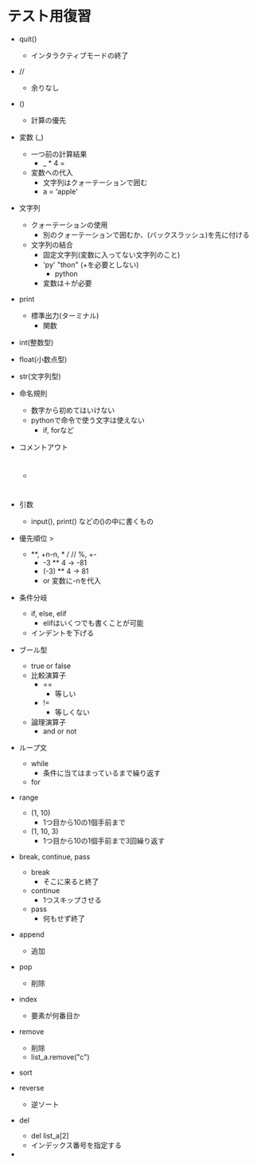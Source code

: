 # テスト用復習
- quit()
  - インタラクティブモードの終了
- //
  - 余りなし
- ()
  - 計算の優先

- 変数 (_)
  - 一つ前の計算結果
    - _ * 4 =
  - 変数への代入
    - 文字列はクォーテーションで囲む
    - a = 'apple'

- 文字列
  - クォーテーションの使用
    - 別のクォーテーションで囲むか、\(バックスラッシュ)を先に付ける
  - 文字列の結合
    - 固定文字列(変数に入ってない文字列のこと)
    - 'py' "thon" (+を必要としない)
      - python
    - 変数は＋が必要

- print
  - 標準出力(ターミナル)
    - 関数

- int(整数型)
- float(小数点型)
- str(文字列型)

- 命名規則
  - 数字から初めてはいけない
  - pythonで命令で使う文字は使えない
    - if, forなど
- コメントアウト
  - #

- 引数
  - input(), print() などの()の中に書くもの

- 優先順位 >
  - **, +n-n, * / // %, +-
    - -3 ** 4 -> -81
    - (-3) ** 4 -> 81
    - or 変数に-nを代入

- 条件分岐
  - if, else, elif
    - elifはいくつでも書くことが可能
  - インデントを下げる

- ブール型
  - true or false
  - 比較演算子
    - ==
      - 等しい
    - !=
      - 等しくない
  - 論理演算子
    - and or not

- ループ文
  - while
    - 条件に当てはまっているまで繰り返す
  - for
- range
  - (1, 10)
    - 1つ目から10の1個手前まで
  - (1, 10, 3)
    - 1つ目から10の1個手前まで3回繰り返す
- break, continue, pass
  - break
    - そこに来ると終了
  - continue
    - 1つスキップさせる
  - pass
    - 何もせず終了

- append
  - 追加
- pop
  - 削除
- index
  - 要素が何番目か
- remove
  - 削除
  - list_a.remove("c")
- sort
- reverse
  - 逆ソート
- del
  - del list_a[2]
  - インデックス番号を指定する
- 
